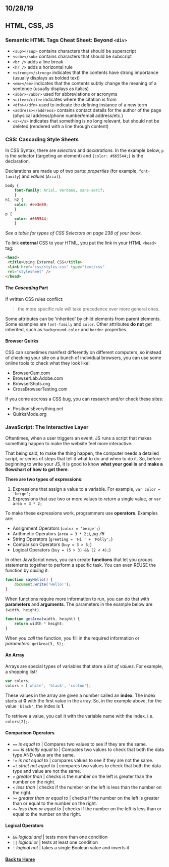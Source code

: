 ## 10/28/19

## HTML, CSS, JS

### Semantic HTML Tags Cheat Sheet: Beyond `<div>`

- `<sup></sup>` contains characters that should be superscript
- `<sub></sub>` contains characters that should be subscript
- `<br />` adds a line break
- `<hr />` adds a horizontal rule
- `<strong></strong>` indicates that the contents have strong importance (usually displays as bolded text)
- `<em></em>` indicates that the contents subtly change the meaning of a sentence (usually displays as italics)
- `<abbr></abbr>` used for abbreviations or acronyms
- `<cite></cite>` indicates where the citation is from
- `<dfn></dfn>` used to indicate the defining instance of a new term
- `<address></address>` contains contact details for the author of the page (physical address/phone number/email address/etc.)
- `<s></s>` indicates that something is no long relevant, but should not be deleted (rendered with a line through content)

### CSS: Cascading Style Sheets

In CSS Syntax, there are _selectors_ and _declarations_.
In the example below, `p` is the selector (targeting an element) and `{color: #665544;}` is the declaration. 

Declarations are made up of two parts: _properties_ (for example, `font-family`) and _values_ (`Arial`).
```css
body {
    font-family: Arial, Verdana, sans-serif;
    }
h1, h2 {
    color: #ee3e80;
    }
p {
    color: #665544;
    }
```
_See a table for types of CSS Selectors on page 238 of your book._

To link **external** CSS to your HTML, you put the link in your HTML `<head>` tag:
```html
<head>
 <title>Using External CSS</title>
 <link href="css/styles.css" type="text/css"
 rel="stylesheet" />
</head>
```
#### The _Cascading_ Part

If written CSS rules conflict:
>the more specific rule will take precedence over more general ones.

Some attributes can be 'inherited' by child elements from parent elements. Some examples are `font-family` and `color`.
Other attributes **do not** get inherited, such as `background-color` and `border` properties.

#### Browser Quirks

CSS can sometimes manifest differently on different computers, so instead of checking your site on a bunch of individual browsers, you can use some online tools to check what they look like!
- BrowserCam.com
- BrowserLab.Adobe.com
- BrowserShots.org
- CrossBrowserTesting.com

If you come accross a CSS bug, you can research and/or check these sites:
- PositionIsEverything.net
- QuirksMode.org

### JavaScript: The Interactive Layer

Oftentimes, when a user triggers an event, JS runs a script that makes something happen to make the website feel more interactive.

That being said, to make the thing happen, the computer needs a detailed script, or series of steps that tell it what to do and when to do it. So, before beginning to write your JS, it is good to know **what your goal is** and **make a flowchart of how to get there**.

**There are two types of expressions**:

1. Expressions that assign a value to a variable. For example, `var color = 'beige';`
2. Expressions that use two or more values to _return_ a single value, or `var area = 3 * 2;`

To make these expressions work, programmers use **operators**. Examples are:
- Assignment Operators (`color = 'beige';`)
- Arithmetic Operators (`area = 3 * 2;`), _pg 76_
- String Operators (`greeting = 'Hi ' + 'Molly';`)
- Comparison Operators (`buy = 3 > 5;`)
- Logical Operators (`buy = (5 > 3) && (2 < 4);`)

In other JavaScript news, you can create **functions** that let you groups statements together to perform a specific task. You can even REUSE the function by _calling_ it.

```js
function sayHello() {
    document.write('Hello!');
}
```
When functions require more information to run, you can do that with **parameters** and **arguments**. The parameters in the example below are `(width, height)`.
```js
function getArea(width, height) {
    return width * height;
}
```
When you _call_ the function, you fill in the required information or _parameters_: `getArea(3, 5);`.

#### An Array
Arrays are special types of variables that store a _list of values_. For example, a shopping list!

```javascript
var colors;
colors = ['white', 'black', 'custom'];
```

These values in the array are given a number called an **index**. The index starts at **0** with the first value in the array. So, in the example above, for the value `'black'`, the index is **1**. 

To retrieve a value, you call it with the variable name with the index. i.e. `colors[2];`.

#### Comparison Operators

- `==` _is equal to_ | Compares two values to see if they are the same.
- `===` _is strictly equal to_ | Compates two values to check that both the data type AND value are the same.
- `!=` _is not equal to_ | compares values to see if they are not the same.
- `=!` _strict not equal to_ | compares two values to check that both the data type and value are not the same.
- `>` _greater than_ | checks is the number on the left is greater than the number on the right.
- `<` _less than_ | checks if the number on the left is less than the number on the right.
- `>=` _greater than or equal to_ | checks if the number on the left is greater than or equal to the number on the right.
- `<=` _less than or equal to_ | checks if the number on the left is less than or equal to the number on the right.

#### Logical Operators

- `&&` _logical and_ | tests more than one condition
- `||` _logical or_ | tests at least one condition
- `!` _logical not_ | takes a single Boolean value and inverts it

#### [Back to Home](index.md)